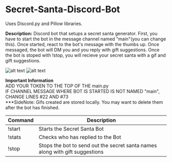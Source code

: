 # Secret-Santa-Discord-Bot
Uses Discord.py and Pillow libraries. 

**Description:**
Discord bot that setups a secret santa generator. First, you have to start the bot in the message channel named "main"(you can change this). Once started, react to the bot's message with the thumbs up. Once messaged, the bot will DM you and you reply with gift suggestions. Once the bot is stoped with !stop, you will recieve your secret santa with a gif and gift suggestions. 



![alt text](https://cdn.discordapp.com/attachments/371438902965436417/1024917732543692810/unknown.png)
![alt text](https://cdn.discordapp.com/attachments/371438902965436417/1032116073077674024/unknown.png)



**Important Information**\
ADD YOUR TOKEN TO THE TOP OF THE main.py\
IF CHANNEL MESSAGE WHERE BOT IS STARTED IS NOT NAMED "main", CHANGE LINES #22 AND #73\
***SideNote:
Gifs created are stored locally. You may want to delete them after the bot has finished. 

| Command | Description |
| --- | --- |
| !start | Starts the Secret Santa Bot |
| !stats | Checks who has replied to the Bot |
| !stop | Stops the bot to send out the secret santa names along with gift suggestions |

